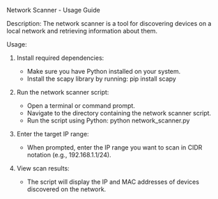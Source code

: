 Network Scanner - Usage Guide

Description:
The network scanner is a tool for discovering devices on a local network and retrieving information about them.

Usage:
1. Install required dependencies:
   - Make sure you have Python installed on your system.
   - Install the scapy library by running: pip install scapy

2. Run the network scanner script:
   - Open a terminal or command prompt.
   - Navigate to the directory containing the network scanner script.
   - Run the script using Python: python network_scanner.py

3. Enter the target IP range:
   - When prompted, enter the IP range you want to scan in CIDR notation (e.g., 192.168.1.1/24).

4. View scan results:
   - The script will display the IP and MAC addresses of devices discovered on the network.
